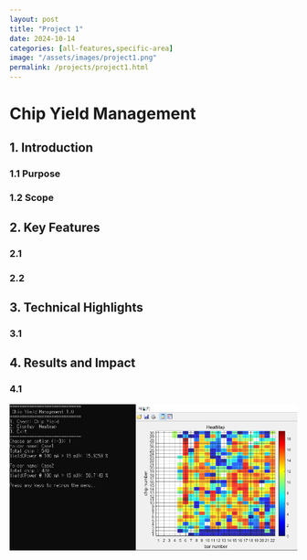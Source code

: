 ```yaml
---
layout: post
title: "Project 1"
date: 2024-10-14
categories: [all-features,specific-area]
image: "/assets/images/project1.png"
permalink: /projects/project1.html
---
```


# Chip Yield Management


## 1. Introduction
### 1.1 Purpose

### 1.2 Scope


## 2. Key Features
### 2.1

### 2.2 


## 3. Technical Highlights
### 3.1

## 4. Results and Impact
### 4.1


![Project Image](/assets/images/project1.png)
